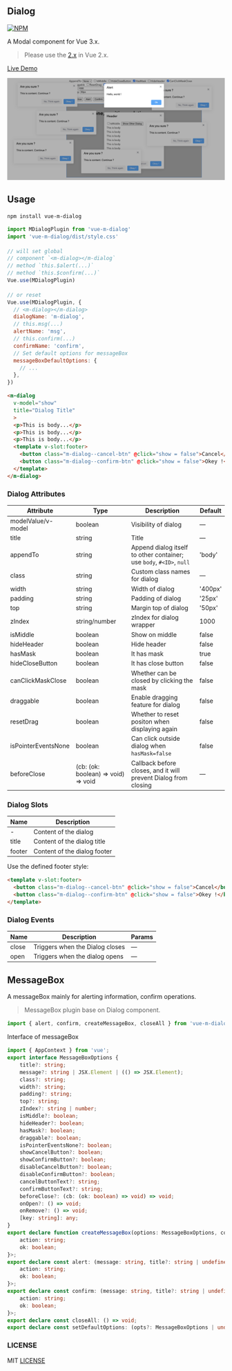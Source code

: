 
## Dialog

[![NPM](https://nodei.co/npm/vue-m-dialog.png?compact=true)](https://nodei.co/npm/vue-m-dialog/)

A Modal component for Vue 3.x.

> Please use the [2.x](tree/v2.x) in Vue 2.x.

[Live Demo](https://mengdu.github.io/m-dialog/index.html)

![Preview](preview.png)

## Usage

```ls
npm install vue-m-dialog
```

```js
import MDialogPlugin from 'vue-m-dialog'
import 'vue-m-dialog/dist/style.css'

// will set global
// component `<m-dialog></m-dialog`
// method `this.$alert(...)`
// method `this.$confirm(...)`
Vue.use(MDialogPlugin)

// or reset
Vue.use(MDialogPlugin, {
  // <m-dialog></m-dialog>
  dialogName: 'm-dialog',
  // this.msg(...)
  alertName: 'msg',
  // this.confirm(...)
  confirmName: 'confirm',
  // Set default options for messageBox
  messageBoxDefaultOptions: {
    // ...
  },
})
```

```html
<m-dialog
  v-model="show"
  title="Dialog Title"
  >
  <p>This is body...</p>
  <p>This is body...</p>
  <p>This is body...</p>
  <template v-slot:footer>
    <button class="m-dialog--cancel-btn" @click="show = false">Cancel</button>
    <button class="m-dialog--confirm-btn" @click="show = false">Okey !</button>
  </template>
</m-dialog>
```

### Dialog Attributes

| Attribute | Type | Description | Default |
|-----------|------|-------------|---------|
| modelValue/v-model | boolean | Visibility of dialog | — |
| title | string | Title | — |
| appendTo | string | Append dialog itself to other container; use `body`, `#<ID>`, `null` | 'body' |
| class | string | Custom class names for dialog | — |
| width | string | Width of dialog | '400px' |
| padding | string | Padding of dialog | '25px' |
| top | string | Margin top of dialog | '50px' |
| zIndex | string/number | zIndex for dialog wrapper | 1000 |
| isMiddle | boolean | Show on middle | false |
| hideHeader | boolean | Hide header | false |
| hasMask | boolean | It has mask | true |
| hideCloseButton | boolean | It has close button | false |
| canClickMaskClose | boolean | Whether can be closed by clicking the mask | false |
| draggable | boolean | Enable dragging feature for dialog  | false |
| resetDrag | boolean | Whether to reset positon when displaying again | false |
| isPointerEventsNone | boolean | Can click outside dialog when `hasMask=false` | false |
| beforeClose | (cb: (ok: boolean) => void) => void | Callback before closes, and it will prevent Dialog from closing | — |

### Dialog Slots

| Name   | Description             |
|--------|-------------------------|
| -      | Content of the dialog |
| title  | Content of the dialog title |
| footer | Content of the dialog footer |

Use the defined footer style:

```html
<template v-slot:footer>
  <button class="m-dialog--cancel-btn" @click="show = false">Cancel</button>
  <button class="m-dialog--confirm-btn" @click="show = false">Okey !</button>
</template>
```

### Dialog Events

| Name | Description  | Params |
|------|--------------|---------|
| close    | Triggers when the Dialog closes | — |
| open     | Triggers when the dialog opens | — |

## MessageBox

A messageBox mainly for alerting information, confirm operations.

> MessageBox plugin base on Dialog component.

```js
import { alert, confirm, createMessageBox, closeAll } from 'vue-m-dialog'
```

Interface of messageBox

```ts
import { AppContext } from 'vue';
export interface MessageBoxOptions {
    title?: string;
    message?: string | JSX.Element | (() => JSX.Element);
    class?: string;
    width?: string;
    padding?: string;
    top?: string;
    zIndex?: string | number;
    isMiddle?: boolean;
    hideHeader?: boolean;
    hasMask?: boolean;
    draggable?: boolean;
    isPointerEventsNone?: boolean;
    showCancelButton?: boolean;
    showConfirmButton?: boolean;
    disableCancelButton?: boolean;
    disableConfirmButton?: boolean;
    cancelButtonText?: string;
    confirmButtonText?: string;
    beforeClose?: (cb: (ok: boolean) => void) => void;
    onOpen?: () => void;
    onRemove?: () => void;
    [key: string]: any;
}
export declare function createMessageBox(options: MessageBoxOptions, context?: AppContext): Promise<{
    action: string;
    ok: boolean;
}>;
export declare const alert: (message: string, title?: string | undefined, options?: MessageBoxOptions | undefined, context?: AppContext | undefined) => Promise<{
    action: string;
    ok: boolean;
}>;
export declare const confirm: (message: string, title?: string | undefined, options?: MessageBoxOptions | undefined, context?: AppContext | undefined) => Promise<{
    action: string;
    ok: boolean;
}>;
export declare const closeAll: () => void;
export declare const setDefaultOptions: (opts?: MessageBoxOptions | undefined) => void;
```

### LICENSE

MIT [LICENSE](LICENSE)
